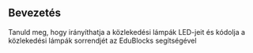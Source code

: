 ## Bevezetés

Tanuld meg, hogy irányíthatja a közlekedési lámpák LED-jeit és kódolja a közlekedési lámpák sorrendjét az EduBlocks segítségével
